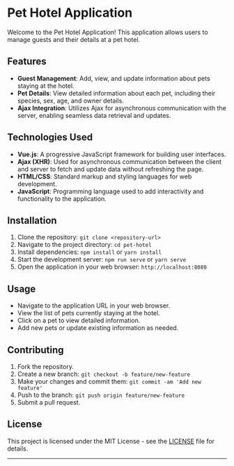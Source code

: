 
# Pet Hotel Application

Welcome to the Pet Hotel Application! This application allows users to manage guests and their details at a pet hotel.

## Features

- **Guest Management**: Add, view, and update information about pets staying at the hotel.
- **Pet Details**: View detailed information about each pet, including their species, sex, age, and owner details.
- **Ajax Integration**: Utilizes Ajax for asynchronous communication with the server, enabling seamless data retrieval and updates.

## Technologies Used

- **Vue.js**: A progressive JavaScript framework for building user interfaces.
- **Ajax (XHR)**: Used for asynchronous communication between the client and server to fetch and update data without refreshing the page.
- **HTML/CSS**: Standard markup and styling languages for web development.
- **JavaScript**: Programming language used to add interactivity and functionality to the application.

## Installation

1. Clone the repository: `git clone <repository-url>`
2. Navigate to the project directory: `cd pet-hotel`
3. Install dependencies: `npm install` or `yarn install`
4. Start the development server: `npm run serve` or `yarn serve`
5. Open the application in your web browser: `http://localhost:8080`

## Usage

- Navigate to the application URL in your web browser.
- View the list of pets currently staying at the hotel.
- Click on a pet to view detailed information.
- Add new pets or update existing information as needed.

## Contributing


1. Fork the repository.
2. Create a new branch: `git checkout -b feature/new-feature`
3. Make your changes and commit them: `git commit -am 'Add new feature'`
4. Push to the branch: `git push origin feature/new-feature`
5. Submit a pull request.

## License

This project is licensed under the MIT License - see the [LICENSE](LICENSE) file for details.

---
